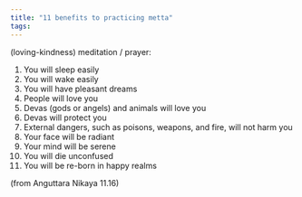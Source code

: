 ```yaml
---
title: "11 benefits to practicing metta"
tags: 
---
```


 (loving-kindness) meditation / prayer: 

1. You will sleep easily 
2. You will wake easily 
3. You will have pleasant dreams 
4. People will love you 
5. Devas (gods or angels) and animals will love you 
6. Devas will protect you 
7. External dangers, such as poisons, weapons, and fire, will not harm you 
8. Your face will be radiant 
9. Your mind will be serene 
10. You will die unconfused 
11. You will be re-born in happy realms 

(from Anguttara Nikaya 11.16)